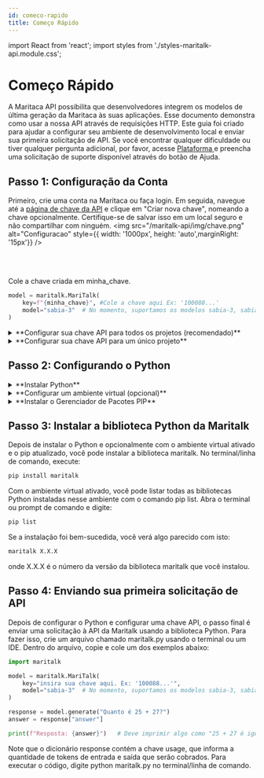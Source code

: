 ```yaml
---
id: comeco-rapido
title: Começo Rápido
---
```

import React from 'react';
import styles from './styles-maritalk-api.module.css';

# Começo Rápido
<!-- TODO: Adicionar link para a API Reference quando estiver pronta 
<div className={styles['callout-box']}>
  <img src="/maritalk-api/img/code-icon.png" alt="Code Icon" />
  <div>
    <strong>Quer ir direto para o código?</strong><br />
    <span>Pule o começo rápido e navegue para <a href="/docs/api-reference">API reference</a>.</span>
  </div>
</div>

<br />
-->
A Maritaca API possibilita que desenvolvedores integrem os modelos de última geração da Maritaca às suas aplicações. Esse documento demonstra como usar a nossa API através de requisições HTTP. Este guia foi criado para ajudar a configurar seu ambiente de desenvolvimento local e enviar sua primeira solicitação de API. Se você encontrar qualquer dificuldade ou tiver qualquer pergunta adicional, por favor, acesse <a href="https://plataforma.maritaca.ai/" className={styles.customLink}>
  Plataforma
</a> e preencha uma solicitação de suporte disponível através do botão de Ajuda.
<!-- TODO: Adicionar link para a API Reference quando estiver pronta 
Se você é um desenvolvedor experiente, pode ir diretamente para a [referência da API](/docs/api-reference"). 
-->


## Passo 1: Configuração da Conta

Primeiro, crie uma conta na Maritaca ou faça login. Em seguida, navegue até a [página de chave da API](https://plataforma.maritaca.ai/chaves-de-api) e clique em "Criar nova chave", nomeando a chave opcionalmente. Certifique-se de salvar isso em um local seguro e não compartilhar com ninguém.
<img src="/maritalk-api/img/chave.png" alt="Configuracao" style={{ width: '1000px', height: 'auto',marginRight: '15px'}} />

<br/>
<br/>

Cole a chave criada em minha_chave.
```python
model = maritalk.MariTalk(
    key=f"{minha_chave}", #Cole a chave aqui Ex: '100088...'
    model="sabia-3"  # No momento, suportamos os modelos sabia-3, sabia-2-medium e sabia-2-small
)
```
<details>
  <summary> **Configurar sua chave API para todos os projetos (recomendado)** </summary>

  Para configurar sua chave de API da plataforma Maritaca AI para uso em seus projetos, você precisará definir uma variável de ambiente que armazenará essa chave. O processo é semelhante tanto em sistemas Linux quanto em Windows, mas há diferenças na forma como você manipula variáveis de ambiente em cada sistema. Aqui está um guia passo a passo para ambos os sistemas operacionais. A principal vantagem dessa abordagem é que a biblioteca Python detectará automaticamente e usará a chave sem precisar escrever qualquer código.
  #### Para Linux/macOS:

  1. **Abra o Terminal:** Abra o terminal no seu sistema operacional Linux ou macOS.
  2. **Exportar a Variável de Ambiente:** Escreva a linha abaixo, substituindo minha_chave pela sua chave API criada no passo 1:
  ```bash
  export MARITACA_API_KEY='minha_chave'
  ```
  3. **Adicionar ao Arquivo de Perfil:** Para que essa configuração persista em todas as sessões, adicione o comando export ao arquivo de perfil do seu shell. Para o Bash, geralmente é o .bashrc, .bash_profile ou .profile na sua pasta de usuário. Abra o arquivo apropriado com um editor de texto:
  ```bash
  nano ~/.bashrc
  ```
  e adicione a linha
  ```bash
  export MARITACA_API_KEY='minha_chave'
  ```
  4. **Carregar o Arquivo de Perfil:** Para que as alterações tenham efeito, você precisa carregar o arquivo de perfil atualizado:
  ```bash
  source ~/.bashrc
  ```
  5. **Verificação:** Verifique a configuração digitando no terminal o seguinte comando:
  ```bash
  echo $MARITACA_API_KEY
  ```
  Se tudo ocorreu de forma correta, sua chave deverá ser exibida.

  #### Windows

  1. **Abrir o Prompt de Comando ou PowerShell:** Abra o prompt de comando (CMD) ou o PowerShell no seu sistema Windows.

  2. **Definir a Variável de Ambiente:** No prompt de comando, você pode definir a variável de ambiente temporariamente com o seguinte comando:
  ```bash
  set MARITACA_API_KEY='minha_chave'
  ```
  No PowerShell, o comando seria:
  ```bash
  $env:MARITACA_API_KEY='minha_chave'
  ```
  Este comando definirá a variável de ambiente para a sessão atual.

  3. **Configuração permanente:** Para tornar a variável de ambiente persistente, você precisa adicionar a chave ao seu perfil de usuário.
  Vá para o Painel de Controle > Sistema > Configurações avançadas do sistema > Variáveis de ambiente.
  Na seção "Variáveis do usuário", clique em "Novo...".
  Defina o nome da variável como MARITACA_API_KEY e o valor como sua chave de API.
  Clique em OK para fechar as caixas de diálogo.

  5. **Verificação:** Verifique a configuração digitando no terminal o seguinte comando:
  ```bash
  echo $MARITACA_API_KEY
  ```
  Se tudo ocorreu de forma correta, sua chave deverá ser exibida.
</details>
<details>
  <summary> **Configurar sua chave API para um único projeto** </summary>

  Para garantir que sua chave API seja mantida em sigilo e restrita a um projeto específico, você pode implementar um sistema de gerenciamento de chaves seguro. Primeiramente, configure um arquivo de variáveis de ambiente chamado .env no diretório do seu projeto.

  Para proteger suas credenciais e evitar que sejam enviadas acidentalmente para um repositório de controle de versão, é essencial criar um arquivo .gitignore na raiz do diretório do projeto. Neste arquivo, insira a linha .env para assegurar que o arquivo .env não seja rastreado pelo sistema de controle de versão.

  Após ter estabelecido o arquivo .gitignore, você pode prosseguir para a criação do arquivo .env. Utilize o terminal ou o seu IDE (Ambiente de Desenvolvimento Integrado) preferido para editar estes arquivos. Insira sua chave API secreta no arquivo .env, definindo-a como MARITACA_API_KEY. Caso ainda não possua uma chave API, é necessário gerá-la acessando a seção de chaves da API na plataforma relevante.

  Seu arquivo .env deve ser configurado da seguinte maneira:

  ```text
  MARITACA_API_KEY= 'minha_chave'
  ```
  Certifique-se de substituir minha_chave pela sua chave API real. Este arquivo agora conterá a chave necessária para que seu código Python possa acessar os serviços associados à sua chave API, mantendo as credenciais seguras e privadas.

  A chave API pode ser importada executando o código abaixo:

  ```python
  import maritalk

  model = maritalk.MariTalk(
      key="minha_chave",
      model="sabia-3"  # No momento, suportamos os modelos sabia-3, sabia-2-medium e sabia-2-small
  )

  ```
</details>


## Passo 2: Configurando o Python
<details>
  <summary>**Instalar Python**</summary>

    Para usar a biblioteca Python da Maritaca, você precisará garantir que tem o Python instalado. Alguns computadores vêm com Python pré-instalado, enquanto outros requerem que você configure por conta própria. 

    1. Vá até o site oficial do Python: [https://www.python.org/](https://www.python.org/)
    2. No menu superior, clique em "Downloads".
    3. Escolha a versão mais recente do Python que é compatível com o seu sistema operacional (Windows, macOS ou Linux).
    4. Clique para baixar o instalador.
    5. Após o download, abra o arquivo de instalação.
    6. Se você estiver em um sistema Windows, clique em "Run" ou "Executar".
    7. Siga os passos do assistente de instalação.
      - **Para Windows e macOS:** A instalação padrão geralmente é suficiente. Certifique-se de marcar a opção para adicionar o Python ao PATH do sistema.
      - **Para Linux:** Em muitas distribuições, o Python já vem pré-instalado. Se precisar instalar ou atualizar, você pode usar o gerenciador de pacotes da sua distribuição (como `apt` para Ubuntu, `yum` para Fedora, etc.).
    8. Para verificar se o Python foi instalado corretamente, abra o terminal (ou prompt de comando no Windows) e digite:
    ```bash
    python --version
    ```
</details>

<details>
  <summary>**Configurar um ambiente virtual (opcional)**</summary>

Um ambiente virtual é um diretório que contém um ambiente Python independente, com sua própria instalação de pacotes. Isso permite que você gerencie facilmente as dependências de diferentes projetos. Para criar um ambiente virtual, o Python fornece um módulo embutido chamado `venv` que oferece a funcionalidade básica necessária para o ambiente virtual. Abra o terminal ou prompt de comando e execute os seguintes comandos:

```bash
python -m venv meu_ambiente
```

Para trabalhar com o ambiente virtual, você precisa ativá-lo:

Em sistemas baseados em Unix (Linux/macOS) execute:
```bash
source meu_ambiente/bin/activate
```

No Windows, execute:

```bash
meu_ambiente\Scripts\activate
```
Depois de ativado, o nome do seu ambiente aparecerá no prompt, indicando que você está trabalhando dentro dele.
</details>

<details>
  <summary>**Instalar o Gerenciador de Pacotes PIP**</summary>

O Python já vem com o PIP, que é um gerenciador de pacotes, mas você deve verificar se está usando a versão mais recente:
```bash
pip install --upgrade pip
```
</details>

## Passo 3: Instalar a biblioteca Python da Maritalk
Depois de instalar o Python e opcionalmente com o ambiente virtual ativado e o pip atualizado, você pode instalar a biblioteca maritalk. No terminal/linha de comando, execute:

```bash
pip install maritalk
```

Com o ambiente virtual ativado, você pode listar todas as bibliotecas Python instaladas nesse ambiente com o comando pip list. Abra o terminal ou prompt de comando e digite:

```bash
pip list
```
Se a instalação foi bem-sucedida, você verá algo parecido com isto:
```bash
maritalk X.X.X
```
onde X.X.X é o número da versão da biblioteca maritalk que você instalou.


## Passo 4: Enviando sua primeira solicitação de API

Depois de configurar o Python e configurar uma chave API, o passo final é enviar uma solicitação à API da Maritalk usando a biblioteca Python. Para fazer isso, crie um arquivo chamado maritalk.py usando o terminal ou um IDE.
Dentro do arquivo, copie e cole um dos exemplos abaixo:

```python
import maritalk

model = maritalk.MariTalk(
    key="insira sua chave aqui. Ex: '100088...'",
    model="sabia-3"  # No momento, suportamos os modelos sabia-3, sabia-2-medium e sabia-2-small
)

response = model.generate("Quanto é 25 + 27?")
answer = response["answer"]

print(f"Resposta: {answer}")   # Deve imprimir algo como "25 + 27 é igual a 52."
```
Note que o dicionário response contém a chave usage, que informa a quantidade de tokens de entrada e saída que serão cobrados.
Para executar o código, digite python maritalk.py no terminal/linha de comando.
